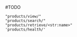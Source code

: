 
#TODO


    "products/view/"
    "products/search/"
    "products/retrieve/<str:name>"
    'products/health/'
